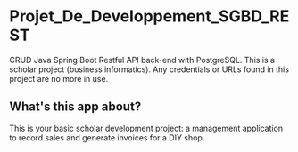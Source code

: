 # Projet_De_Developpement_SGBD_REST
CRUD Java Spring Boot Restful API back-end with PostgreSQL. This is a scholar project (business informatics). Any credentials or URLs found in this project are no more in use.
## What's this app about?
This is your basic scholar development project: a management application to record sales and generate invoices for a DIY shop.
